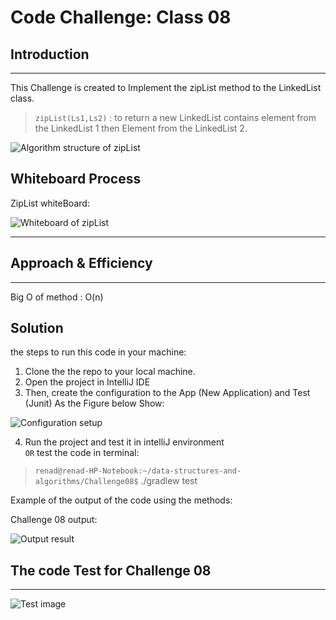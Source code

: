 # Code Challenge: Class 08

## Introduction

---
This Challenge is created to Implement the zipList method to the LinkedList class.  

> `zipList(Ls1,Ls2)` : to return a new LinkedList contains element from the LinkedList 1 then Element from the LinkedList 2.  

![Algorithm structure of zipList](https://codedestine.com/wp-content/uploads/2019/12/MergeTwoList.jpg)

## Whiteboard Process
<!-- Embedded whiteboard image -->
ZipList whiteBoard:

![Whiteboard of zipList](https://i.ibb.co/PtkXg4L/Screenshot-from-2022-03-10-17-56-59.png)

---

## Approach & Efficiency

---
<!-- What approach did you take? Why? What is the Big O space/time for this approach? -->
Big O of method : O(n)  

## Solution
<!-- Show how to run your code, and examples of it in action -->

the steps to run this code in your machine:  

1. Clone the the repo to your local machine.  
2. Open the project in IntelliJ IDE
3. Then, create the configuration to the App (New Application) and Test (Junit) As the Figure below Show:

![Configuration setup](https://i.ibb.co/cJ6kNWs/Screenshot-from-2022-03-06-14-59-53.png)

4. Run the project and test it in intelliJ environment  
 `OR`
test the code in terminal:

> `renad@renad-HP-Notebook:~/data-structures-and-algorithms/Challenge08$` ./gradlew test

Example of the output of the code using the methods:

Challenge 08 output:

![Output result](https://i.ibb.co/5kcdqcp/Screenshot-from-2022-03-10-17-30-47.png)

## The code Test for Challenge 08

---
![Test image](https://i.ibb.co/t3ZWdB9/Screenshot-from-2022-03-10-17-27-57.png)
